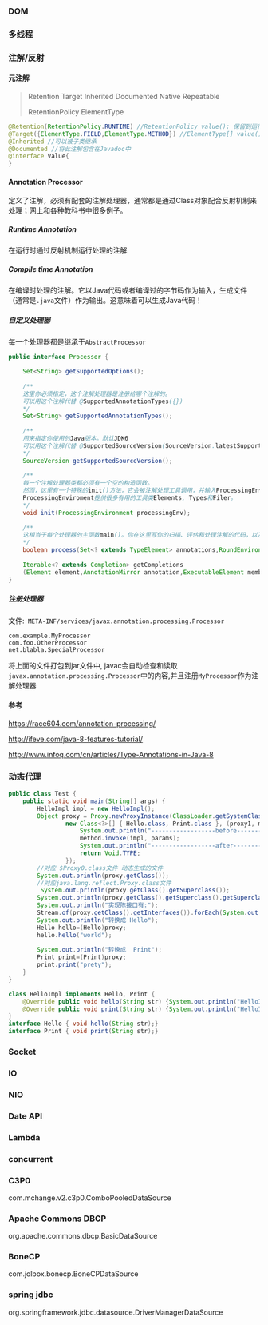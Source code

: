 ### DOM

### 多线程

### 注解/反射

#### 元注解

> Retention  Target  Inherited  Documented  Native  Repeatable
>
> RetentionPolicy  ElementType

```java
@Retention(RetentionPolicy.RUNTIME) //RetentionPolicy value(); 保留到运行时
@Target({ElementType.FIELD,ElementType.METHOD}) //ElementType[] value(); 标记在字段/方法上
@Inherited //可以被子类继承
@Documented //将此注解包含在Javadoc中
@interface Value{
}
```

#### Annotation Processor 

定义了注解，必须有配套的注解处理器，通常都是通过Class对象配合反射机制来处理；网上和各种教科书中很多例子。

##### Runtime Annotation 

在运行时通过反射机制运行处理的注解

##### Compile time Annotation 

在编译时处理的注解。它以Java代码或者编译过的字节码作为输入，生成文件（通常是`.java`文件）作为输出。这意味着可以生成Java代码！

##### 自定义处理器

每一个处理器都是继承于`AbstractProcessor`

```java
public interface Processor {

    Set<String> getSupportedOptions();
 
    /**
    这里你必须指定，这个注解处理器是注册给哪个注解的。
    可以用这个注解代替 @SupportedAnnotationTypes({})
    */
    Set<String> getSupportedAnnotationTypes();
 
    /**
    用来指定你使用的Java版本。默认JDK6
    可以用这个注解代替 @SupportedSourceVersion(SourceVersion.latestSupported())
    */
    SourceVersion getSupportedSourceVersion();
    
	/**
	每一个注解处理器类都必须有一个空的构造函数。
	然而，这里有一个特殊的init()方法，它会被注解处理工具调用，并输入ProcessingEnviroment参数。
	ProcessingEnviroment提供很多有用的工具类Elements, Types和Filer。
	*/
    void init(ProcessingEnvironment processingEnv);
  
    /**
    这相当于每个处理器的主函数main()。你在这里写你的扫描、评估和处理注解的代码，以及生成Java文件。
    */
    boolean process(Set<? extends TypeElement> annotations,RoundEnvironment roundEnv);
 
    Iterable<? extends Completion> getCompletions
    (Element element,AnnotationMirror annotation,ExecutableElement member,String userText);
}

```

##### 注册处理器

文件:` META-INF/services/javax.annotation.processing.Processor`

```
com.example.MyProcessor
com.foo.OtherProcessor
net.blabla.SpecialProcessor
```

将上面的文件打包到jar文件中, javac会自动检查和读取`javax.annotation.processing.Processor`中的内容,并且注册`MyProcessor`作为注解处理器 

#### 参考

<https://race604.com/annotation-processing/>

<http://ifeve.com/java-8-features-tutorial/>

<http://www.infoq.com/cn/articles/Type-Annotations-in-Java-8>

### 动态代理

```java
public class Test {
	public static void main(String[] args) {
		HelloImpl impl = new HelloImpl();
		Object proxy = Proxy.newProxyInstance(ClassLoader.getSystemClassLoader(),
				new Class<?>[] { Hello.class, Print.class }, (proxy1, method, params) -> {
					System.out.println("------------------before------------------");
					method.invoke(impl, params);
					System.out.println("------------------after-------------------");
					return Void.TYPE;
				});
		//对应 $Proxy0.class文件 动态生成的文件
		System.out.println(proxy.getClass());
		//对应java.lang.reflect.Proxy.class文件
         System.out.println(proxy.getClass().getSuperclass()); 
		System.out.println(proxy.getClass().getSuperclass().getSuperclass());
		System.out.println("实现陈接口有:");
		Stream.of(proxy.getClass().getInterfaces()).forEach(System.out::println);
		System.out.println("转换成 Hello");
		Hello hello=(Hello)proxy;
		hello.hello("world");
		
		System.out.println("转换成  Print");
		Print print=(Print)proxy;
		print.print("prety");
	}
}

class HelloImpl implements Hello, Print {
	@Override public void hello(String str) {System.out.println("HelloImpl: " + str);}
	@Override public void print(String str) {System.out.println("HelloImpl: " + str);}
}
interface Hello { void hello(String str);}
interface Print { void print(String str);}
```



### Socket

### IO

### NIO

### Date API

### Lambda

### concurrent

### C3P0

com.mchange.v2.c3p0.ComboPooledDataSource

### Apache Commons DBCP

org.apache.commons.dbcp.BasicDataSource

### BoneCP

com.jolbox.bonecp.BoneCPDataSource

### spring jdbc

org.springframework.jdbc.datasource.DriverManagerDataSource